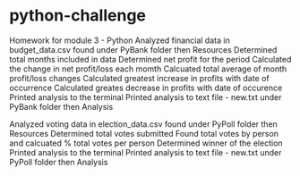 # python-challenge
Homework for module 3 - Python
Analyzed financial data in budget_data.csv found under PyBank folder then Resources
Determined total months included in data
Determined net profit for the period
Calculated the change in net profit/loss each momth
Calcuated total average of month profit/loss changes
Calculated greatest increase in profits with date of occurrence
Calculated greates decrease in profits with date of occurence
Printed analysis to the terminal
Printed analysis to text file - new.txt under PyBank folder then Analysis

Analyzed voting data in election_data.csv found under PyPoll folder then Resources
Determined total votes submitted
Found total votes by person and calcuated % total votes per person
Determined winner of the election
Printed analysis to the terminal
Printed analysis to text file - new.txt under PyPoll folder then Analysis